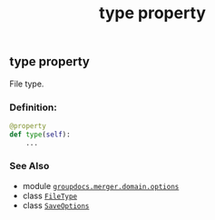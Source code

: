 ﻿---
title: type property
second_title: GroupDocs.Merger for Python via .NET API References
description: 
type: docs
url: /python-net/groupdocs.merger.domain.options/saveoptions/type/
is_root: false
weight: 30
---

## type property


File type.
### Definition:
```python
@property
def type(self):
    ...
```

### See Also
* module [`groupdocs.merger.domain.options`](../../)
* class [`FileType`](/merger/python-net/groupdocs.merger.domain/filetype)
* class [`SaveOptions`](/merger/python-net/groupdocs.merger.domain.options/saveoptions)
